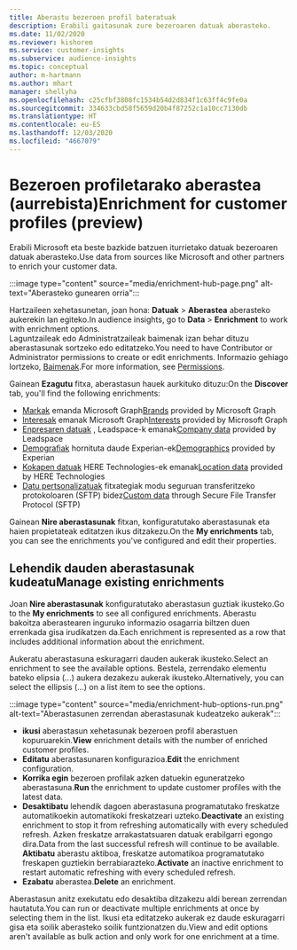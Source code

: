 ```yaml
---
title: Aberastu bezeroen profil bateratuak
description: Erabili gaitasunak zure bezeroaren datuak aberasteko.
ms.date: 11/02/2020
ms.reviewer: kishorem
ms.service: customer-insights
ms.subservice: audience-insights
ms.topic: conceptual
author: m-hartmann
ms.author: mhart
manager: shellyha
ms.openlocfilehash: c25cfbf3808fc1534b54d2d834f1c63ff4c9fe0a
ms.sourcegitcommit: 334633cbd58f5659d20b4f87252c1a10cc7130db
ms.translationtype: HT
ms.contentlocale: eu-ES
ms.lasthandoff: 12/03/2020
ms.locfileid: "4667079"
---
```

# <a name="enrichment-for-customer-profiles-preview"></a><span data-ttu-id="e7516-103">Bezeroen profiletarako aberastea (aurrebista)</span><span class="sxs-lookup"><span data-stu-id="e7516-103">Enrichment for customer profiles (preview)</span></span>

<span data-ttu-id="e7516-104">Erabili Microsoft eta beste bazkide batzuen iturrietako datuak bezeroaren datuak aberasteko.</span><span class="sxs-lookup"><span data-stu-id="e7516-104">Use data from sources like Microsoft and other partners to enrich your customer data.</span></span>

:::image type="content" source="media/enrichment-hub-page.png" alt-text="Aberasteko gunearen orria":::

<span data-ttu-id="e7516-106">Hartzaileen xehetasunetan, joan hona: **Datuak** > **Aberastea** aberasteko aukerekin lan egiteko.</span><span class="sxs-lookup"><span data-stu-id="e7516-106">In audience insights, go to **Data** > **Enrichment** to work with enrichment options.</span></span>    
<span data-ttu-id="e7516-107">Laguntzaileak edo Administratzaileak baimenak izan behar dituzu aberastasunak sortzeko edo editatzeko.</span><span class="sxs-lookup"><span data-stu-id="e7516-107">You need to have Contributor or Administrator permissions to create or edit enrichments.</span></span> <span data-ttu-id="e7516-108">Informazio gehiago lortzeko, [Baimenak](permissions.md).</span><span class="sxs-lookup"><span data-stu-id="e7516-108">For more information, see [Permissions](permissions.md).</span></span>

<span data-ttu-id="e7516-109">Gainean **Ezagutu** fitxa, aberastasun hauek aurkituko dituzu:</span><span class="sxs-lookup"><span data-stu-id="e7516-109">On the **Discover** tab, you'll find the following enrichments:</span></span>

- <span data-ttu-id="e7516-110">[Markak](enrichment-microsoft-graph.md) emanda Microsoft Graph</span><span class="sxs-lookup"><span data-stu-id="e7516-110">[Brands](enrichment-microsoft-graph.md) provided by Microsoft Graph</span></span>
- <span data-ttu-id="e7516-111">[Interesak](enrichment-microsoft-graph.md) emanak Microsoft Graph</span><span class="sxs-lookup"><span data-stu-id="e7516-111">[Interests](enrichment-microsoft-graph.md) provided by Microsoft Graph</span></span>
- <span data-ttu-id="e7516-112">[Enpresaren datuak](enrichment-leadspace.md) , Leadspace-k emanak</span><span class="sxs-lookup"><span data-stu-id="e7516-112">[Company data](enrichment-leadspace.md) provided by Leadspace</span></span>
- <span data-ttu-id="e7516-113">[Demografiak](enrichment-experian.md) hornituta daude Experian-ek</span><span class="sxs-lookup"><span data-stu-id="e7516-113">[Demographics](enrichment-experian.md) provided by Experian</span></span>
- <span data-ttu-id="e7516-114">[Kokapen datuak](enrichment-here.md) HERE Technologies-ek emanak</span><span class="sxs-lookup"><span data-stu-id="e7516-114">[Location data](enrichment-here.md) provided by HERE Technologies</span></span>
- <span data-ttu-id="e7516-115">[Datu pertsonalizatuak](enrichment-SFTP-custom-import.md) fitxategiak modu seguruan transferitzeko protokoloaren (SFTP) bidez</span><span class="sxs-lookup"><span data-stu-id="e7516-115">[Custom data](enrichment-SFTP-custom-import.md) through Secure File Transfer Protocol (SFTP)</span></span>

<span data-ttu-id="e7516-116">Gainean **Nire aberastasunak** fitxan, konfiguratutako aberastasunak eta haien propietateak editatzen ikus ditzakezu.</span><span class="sxs-lookup"><span data-stu-id="e7516-116">On the **My enrichments** tab, you can see the enrichments you've configured and edit their properties.</span></span>

## <a name="manage-existing-enrichments"></a><span data-ttu-id="e7516-117">Lehendik dauden aberastasunak kudeatu</span><span class="sxs-lookup"><span data-stu-id="e7516-117">Manage existing enrichments</span></span>

<span data-ttu-id="e7516-118">Joan **Nire aberastasunak** konfiguratutako aberastasun guztiak ikusteko.</span><span class="sxs-lookup"><span data-stu-id="e7516-118">Go to the **My enrichments** to see all configured enrichments.</span></span> <span data-ttu-id="e7516-119">Aberastu bakoitza aberastearen inguruko informazio osagarria biltzen duen errenkada gisa irudikatzen da.</span><span class="sxs-lookup"><span data-stu-id="e7516-119">Each enrichment is represented as a row that includes additional information about the enrichment.</span></span>

<span data-ttu-id="e7516-120">Aukeratu aberastasuna eskuragarri dauden aukerak ikusteko.</span><span class="sxs-lookup"><span data-stu-id="e7516-120">Select an enrichment to see the available options.</span></span> <span data-ttu-id="e7516-121">Bestela, zerrendako elementu bateko elipsia (...) aukera dezakezu aukerak ikusteko.</span><span class="sxs-lookup"><span data-stu-id="e7516-121">Alternatively, you can select the ellipsis (...) on a list item to see the options.</span></span>

:::image type="content" source="media/enrichment-hub-options-run.png" alt-text="Aberastasunen zerrendan aberastasunak kudeatzeko aukerak":::

- <span data-ttu-id="e7516-123">**ikusi** aberastasun xehetasunak bezeroen profil aberastuen kopuruarekin.</span><span class="sxs-lookup"><span data-stu-id="e7516-123">**View** enrichment details with the number of enriched customer profiles.</span></span>
- <span data-ttu-id="e7516-124">**Editatu** aberastasunaren konfigurazioa.</span><span class="sxs-lookup"><span data-stu-id="e7516-124">**Edit** the enrichment configuration.</span></span>
- <span data-ttu-id="e7516-125">**Korrika egin** bezeroen profilak azken datuekin eguneratzeko aberastasuna.</span><span class="sxs-lookup"><span data-stu-id="e7516-125">**Run** the enrichment to update customer profiles with the latest data.</span></span>
- <span data-ttu-id="e7516-126">**Desaktibatu** lehendik dagoen aberastasuna programatutako freskatze automatikoekin automatikoki freskatzeari uzteko.</span><span class="sxs-lookup"><span data-stu-id="e7516-126">**Deactivate** an existing enrichment to stop it from refreshing automatically with every scheduled refresh.</span></span> <span data-ttu-id="e7516-127">Azken freskatze arrakastatsuaren datuak erabilgarri egongo dira.</span><span class="sxs-lookup"><span data-stu-id="e7516-127">Data from the last successful refresh will continue to be available.</span></span> <span data-ttu-id="e7516-128">**Aktibatu** aberastu aktiboa, freskatze automatikoa programatutako freskapen guztiekin berrabiarazteko.</span><span class="sxs-lookup"><span data-stu-id="e7516-128">**Activate** an inactive enrichment to restart automatic refreshing with every scheduled refresh.</span></span>
- <span data-ttu-id="e7516-129">**Ezabatu** aberastea.</span><span class="sxs-lookup"><span data-stu-id="e7516-129">**Delete** an enrichment.</span></span>

<span data-ttu-id="e7516-130">Aberastasun anitz exekutatu edo desaktiba ditzakezu aldi berean zerrendan hautatuta.</span><span class="sxs-lookup"><span data-stu-id="e7516-130">You can run or deactivate multiple enrichments at once by selecting them in the list.</span></span> <span data-ttu-id="e7516-131">Ikusi eta editatzeko aukerak ez daude eskuragarri gisa eta soilik aberasteko soilik funtzionatzen du.</span><span class="sxs-lookup"><span data-stu-id="e7516-131">View and edit options aren't available as bulk action and only work for one enrichment at a time.</span></span>
